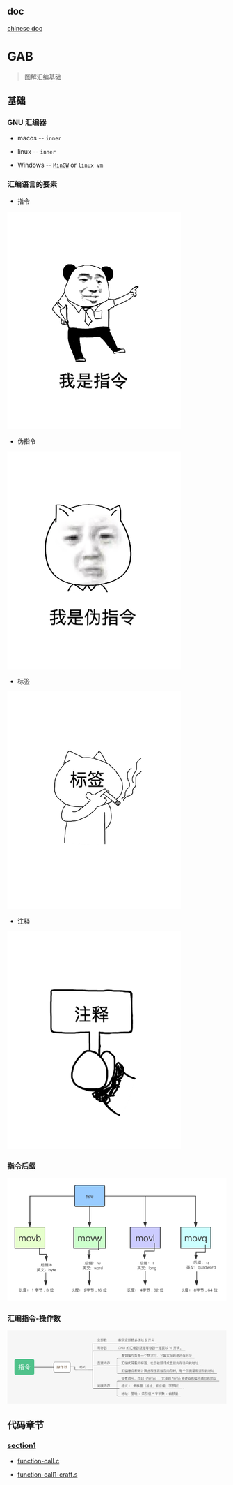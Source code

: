 ## doc

[chinese doc](README-CN.md)

# GAB

> 图解汇编基础 

## 基础

### GNU 汇编器

- macos -- `inner`

- linux -- `inner`

- Windows -- [`MinGW`](https://osdn.net/projects/mingw/releases/)  or `linux vm`

### 汇编语言的要素

- 指令

![](./images/instruction.png)

- 伪指令

![](./images/quasiinstruction.png)

- 标签

![](./images/tag.png)

- 注释

![](./images/comment.png)

### 指令后缀

![](./images/instruction-suffix-1.png)

### 汇编指令-操作数

![](images/operand.png)



## 代码章节

### [section1](./section1)


- [function-call.c](./section1/function-call.c) 

- [function-call1-craft.s](./section1/function-call1-craft.s) 
